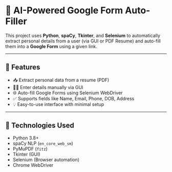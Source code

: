 
# 🤖 AI-Powered Google Form Auto-Filler

This project uses **Python**, **spaCy**, **Tkinter**, and **Selenium** to automatically extract personal details from a user (via GUI or PDF Resume) and auto-fill them into a **Google Form** using a given link.

---

## 🚀 Features

- 📥 Extract personal data from a resume (PDF)
- 🧑‍💻 Enter details manually via GUI
- 🌐 Auto-fill Google Forms using Selenium WebDriver
- ✅ Supports fields like Name, Email, Phone, DOB, Address
- 💡 Easy-to-use interface with minimal setup

---

## 🧠 Technologies Used

- Python 3.8+
- spaCy NLP (`en_core_web_sm`)
- PyMuPDF (`fitz`)
- Tkinter (GUI)
- Selenium (Browser automation)
- Chrome WebDriver

